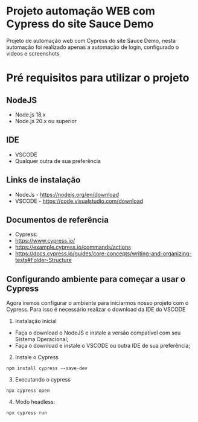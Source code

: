 # Projeto automação WEB com Cypress do site Sauce Demo 

Projeto de automação web com Cypress do site Sauce Demo, nesta automação foi realizado apenas a automação de login, configurado o videos e screenshots

# Pré requisitos para utilizar o projeto


NodeJS
---
* Node.js 18.x
* Node.js 20.x ou superior

IDE
---
* VSCODE
* Qualquer outra de sua preferência

Links de instalação
---
* NodeJs - https://nodejs.org/en/download
* VSCODE - https://code.visualstudio.com/download

Documentos de referência
---
* Cypress:
* https://www.cypress.io/
* https://example.cypress.io/commands/actions
* https://docs.cypress.io/guides/core-concepts/writing-and-organizing-tests#Folder-Structure

Configurando ambiente para começar a usar o Cypress
---
Agora iremos configurar o ambiente para iniciarmos nosso projeto com o Cypress. Para isso é necessário realizar o download da IDE do VSCODE

1. Instalação inicial

* Faça o download o NodeJS e instale a versão compatível com seu Sistema Operacional;
* Faça o download e instale o VSCODE ou outra IDE de sua preferência;

2. Instale o Cypress
```
npm install cypress --save-dev
```

3. Executando o cypress
```
npx cypress open
```
4. Modo headless:
```
npx cypress run
```
